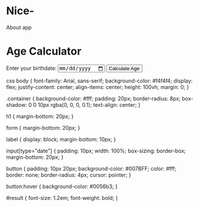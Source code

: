 # Nice-
About app
<!DOCTYPE html>
<html lang="en">
<head>
    <meta charset="UTF-8">
    <meta name="viewport" content="width=device-width, initial-scale=1.0">
    <link rel="stylesheet" href="styles.css">
    <title>Age Calculator</title>
</head>
<body>
    <div class="container">
        <h1>Age Calculator</h1>
        <form id="age-form">
            <label for="birthdate">Enter your birthdate:</label>
            <input type="date" id="birthdate" name="birthdate" required>
            <button type="submit">Calculate Age</button>
        </form>
        <div id="result"></div>
    </div>
    <script src="script.js"></script>
</body>
</html>


css
body {
    font-family: Arial, sans-serif;
    background-color: #f4f4f4;
    display: flex;
    justify-content: center;
    align-items: center;
    height: 100vh;
    margin: 0;
}

.container {
    background-color: #fff;
    padding: 20px;
    border-radius: 8px;
    box-shadow: 0 0 10px rgba(0, 0, 0, 0.1);
    text-align: center;
}

h1 {
    margin-bottom: 20px;
}

form {
    margin-bottom: 20px;
}

label {
    display: block;
    margin-bottom: 10px;
}

input[type="date"] {
    padding: 10px;
    width: 100%;
    box-sizing: border-box;
    margin-bottom: 20px;
}

button {
    padding: 10px 20px;
    background-color: #007BFF;
    color: #fff;
    border: none;
    border-radius: 4px;
    cursor: pointer;
}

button:hover {
    background-color: #0056b3;
}

#result {
    font-size: 1.2em;
    font-weight: bold;
}
